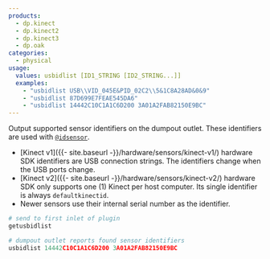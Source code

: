 ```yaml
---
products:
  - dp.kinect
  - dp.kinect2
  - dp.kinect3
  - dp.oak
categories:
  - physical
usage:
  values: usbidlist [ID1_STRING [ID2_STRING...]]
  examples:
    - "usbidlist USB\\VID_045E&PID_02C2\\5&1C8A28AD&0&9"
    - "usbidlist 87D699E7FEAE545DA6"
    - "usbidlist 14442C10C1A1C6D200 3A01A2FAB82150E9BC"
---
```


Output supported sensor identifiers on the dumpout outlet. These
identifiers are used with [`@idsensor`](../attributes/idsensor.md).

* [Kinect v1]({{- site.baseurl -}}/hardware/sensors/kinect-v1/) hardware SDK identifiers
  are USB connection strings. The identifiers change when the USB ports change.
* [Kinect v2]({{- site.baseurl -}}/hardware/sensors/kinect-v2/) hardware SDK only
  supports one (1) Kinect per host computer. Its single identifier is always `defaultkinectid`.
* Newer sensors use their internal serial number as the identifier.

```python
# send to first inlet of plugin
getusbidlist

# dumpout outlet reports found sensor identifiers
usbidlist 14442C10C1A1C6D200 3A01A2FAB82150E9BC
```
